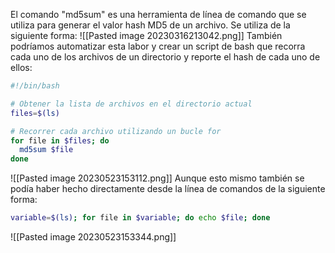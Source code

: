 El comando "md5sum" es una herramienta de línea de comando que se utiliza para generar el valor hash MD5 de un archivo. Se utiliza de la siguiente forma:
![[Pasted image 20230316213042.png]]
También podríamos automatizar esta labor y crear un script de bash que recorra cada uno de los archivos de un directorio y reporte el hash de cada uno de ellos:
```bash
#!/bin/bash

# Obtener la lista de archivos en el directorio actual
files=$(ls)

# Recorrer cada archivo utilizando un bucle for
for file in $files; do
  md5sum $file
done
```
![[Pasted image 20230523153112.png]]
Aunque esto mismo también se podía haber hecho directamente desde la línea de comandos de la siguiente forma:
```bash
variable=$(ls); for file in $variable; do echo $file; done
```
![[Pasted image 20230523153344.png]]